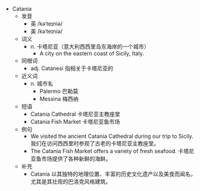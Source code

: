 - Catania
  - 发音
    - 英 /kəˈteɪniə/
    - 美 /kəˈteɪniə/
  - 词义
    - n. 卡塔尼亚（意大利西西里岛东海岸的一个城市）
      - A city on the eastern coast of Sicily, Italy.
  - 同根词
    - adj. Catanesi 指相关于卡塔尼亚的
  - 近义词
    - n. 城市名
      - Palermo 巴勒莫
      - Messina 梅西纳
  - 短语
    - Catania Cathedral 卡塔尼亚主教座堂
    - Catania Fish Market 卡塔尼亚鱼市场
  - 例句
    - We visited the ancient Catania Cathedral during our trip to Sicily. 我们在访问西西里时参观了古老的卡塔尼亚主教座堂。
    - The Catania Fish Market offers a variety of fresh seafood. 卡塔尼亚鱼市场提供了各种新鲜的海鲜。
  - 补充
    - Catania 以其独特的地理位置、丰富的历史文化遗产以及美食而闻名，尤其是其壮观的巴洛克风格建筑。

